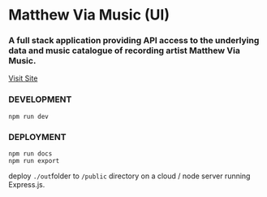# Matthew Via Music (UI)

### A full stack application providing API access to the underlying data and music catalogue of recording artist Matthew Via Music.

[Visit Site](https://matthewviamusic.com)

### DEVELOPMENT

`npm run dev`

### DEPLOYMENT

```
npm run docs
npm run export
```

deploy `./out`folder to `/public` directory on a cloud / node server running Express.js.
